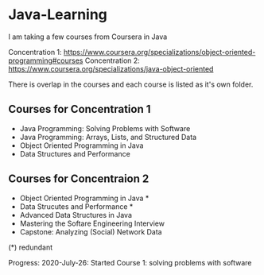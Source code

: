 # Java-Learning

I am taking a few courses from Coursera in Java

Concentration 1: https://www.coursera.org/specializations/object-oriented-programming#courses
Concentration 2: https://www.coursera.org/specializations/java-object-oriented

There is overlap in the courses and each course is listed as it's own folder. 

## Courses for Concentration 1
 - Java Programming: Solving Problems with Software
 - Java Programming: Arrays, Lists, and Structured Data
 - Object Oriented Programming in Java
 - Data Structures and Performance
 
 ## Courses for Concentraion 2
  - Object Oriented Programming in Java *
  - Data Strucutes and Performance *
  - Advanced Data Structures in Java
  - Mastering the Softare Engineering Interview
  - Capstone: Analyzing (Social) Network Data
  
  (*) redundant
  
  Progress:
  2020-July-26: Started Course 1: solving problems with software
